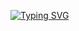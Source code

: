 [![Typing SVG](https://readme-typing-svg.herokuapp.com?font=Comic+sans+MS&pause=1000&color=F76800&center=true&repeat=false&random=false&width=435&lines=Yo%2C+the+names+FireKoopa)](https://git.io/typing-svg)
